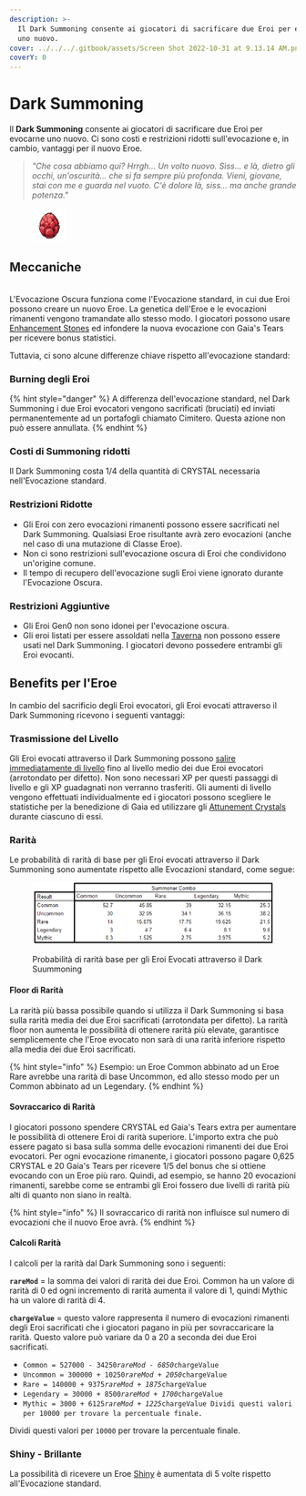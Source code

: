 ```yaml
---
description: >-
  Il Dark Summoning consente ai giocatori di sacrificare due Eroi per evocarne
  uno nuovo.
cover: ../../../.gitbook/assets/Screen Shot 2022-10-31 at 9.13.14 AM.png
coverY: 0
---
```


# Dark Summoning

Il **Dark Summoning** consente ai giocatori di sacrificare due Eroi per evocarne uno nuovo. Ci sono costi e restrizioni ridotti sull'evocazione e, in cambio, vantaggi per il nuovo Eroe.

> _"Che cosa abbiamo qui? Hrrgh... Un volto nuovo. Sìss... e là, dietro gli occhi, un'oscurità... che si fa sempre più profonda. Vieni, giovane, stai con me e guarda nel vuoto. C'è dolore là, siss... ma anche grande potenza."_

<figure><img src="../../../.gitbook/assets/dark-crystal.gif" alt=""><figcaption></figcaption></figure>

## Meccaniche

\
L'Evocazione Oscura funziona come l'Evocazione standard, in cui due Eroi possono creare un nuovo Eroe. La genetica dell'Eroe e le evocazioni rimanenti vengono tramandate allo stesso modo. I giocatori possono usare [Enhancement Stones](../../items/enhancement-stones.md) ed infondere la nuova evocazione con Gaia's Tears per ricevere bonus statistici.

Tuttavia, ci sono alcune differenze chiave rispetto all'evocazione standard:

### Burning degli Eroi

{% hint style="danger" %}
A differenza dell'evocazione standard, nel Dark Summoning i due Eroi evocatori vengono sacrificati (bruciati) ed inviati permanentemente ad un portafogli chiamato Cimitero. Questa azione non può essere annullata.
{% endhint %}

### Costi di Summoning ridotti

Il Dark Summoning costa 1/4 della quantità di CRYSTAL necessaria nell'Evocazione standard.

### Restrizioni Ridotte

* Gli Eroi con zero evocazioni rimanenti possono essere sacrificati nel Dark Summoning. Qualsiasi Eroe risultante avrà zero evocazioni (anche nel caso di una mutazione di Classe Eroe).
* Non ci sono restrizioni sull'evocazione oscura di Eroi che condividono un'origine comune.
* Il tempo di recupero dell'evocazione sugli Eroi viene ignorato durante l'Evocazione Oscura.

### Restrizioni Aggiuntive

* Gli Eroi Gen0 non sono idonei per l'evocazione oscura.
* Gli eroi listati per essere assoldati nella [Taverna](../../locations/tavern.md) non possono essere usati nel Dark Summoning. I giocatori devono possedere entrambi gli Eroi evocanti.

## Benefits per l'Eroe

In cambio del sacrificio degli Eroi evocatori, gli Eroi evocati attraverso il Dark Summoning ricevono i seguenti vantaggi:

### Trasmissione del Livello

Gli Eroi evocati attraverso il Dark Summoning possono [salire immediatamente di livello](../leveling.md) fino al livello medio dei due Eroi evocatori (arrotondato per difetto). Non sono necessari XP per questi passaggi di livello e gli XP guadagnati non verranno trasferiti. Gli aumenti di livello vengono effettuati individualmente ed i giocatori possono scegliere le statistiche per la benedizione di Gaia ed utilizzare gli [Attunement Crystals](../../items/attunement-crystal/) durante ciascuno di essi.

### Rarità

Le probabilità di rarità di base per gli Eroi evocati attraverso il Dark Summoning sono aumentate rispetto alle Evocazioni standard, come segue:

<figure><img src="../../../.gitbook/assets/image.png" alt=""><figcaption><p>Probabilità di rarità base per gli Eroi Evocati attraverso il Dark Suummoning</p></figcaption></figure>

#### Floor di Rarità

La rarità più bassa possibile quando si utilizza il Dark Summoning si basa sulla rarità media dei due Eroi sacrificati (arrotondata per difetto). La rarità floor non aumenta le possibilità di ottenere rarità più elevate, garantisce semplicemente che l'Eroe evocato non sarà di una rarità inferiore rispetto alla media dei due Eroi sacrificati.

{% hint style="info" %}
Esempio: un Eroe Common abbinato ad un Eroe Rare avrebbe una rarità di base Uncommon, ed allo stesso modo per un Common abbinato ad un Legendary.
{% endhint %}

#### Sovraccarico di Rarità

I giocatori possono spendere CRYSTAL ed Gaia's Tears extra per aumentare le possibilità di ottenere Eroi di rarità superiore. L'importo extra che può essere pagato si basa sulla somma delle evocazioni rimanenti dei due Eroi evocatori. Per ogni evocazione rimanente, i giocatori possono pagare 0,625 CRYSTAL e 20 Gaia's Tears per ricevere 1/5 del bonus che si ottiene evocando con un Eroe più raro. Quindi, ad esempio, se hanno 20 evocazioni rimanenti, sarebbe come se entrambi gli Eroi fossero due livelli di rarità più alti di quanto non siano in realtà.

{% hint style="info" %}
Il sovraccarico di rarità non influisce sul numero di evocazioni che il nuovo Eroe avrà.
{% endhint %}

#### Calcoli Rarità

I calcoli per la rarità dal Dark Summoning sono i seguenti:

**`rareMod`** = la somma dei valori di rarità dei due Eroi. Common ha un valore di rarità di 0 ed ogni incremento di rarità aumenta il valore di 1, quindi Mythic ha un valore di rarità di 4.&#x20;

**`chargeValue`** = questo valore rappresenta il numero di evocazioni rimanenti degli Eroi sacrificati che i giocatori pagano in più per sovraccaricare la rarità. Questo valore può variare da 0 a 20 a seconda dei due Eroi sacrificati.

* `Common = 527000 - 34250`_`rareMod - 6850`_`chargeValue`
* `Uncommon = 300000 + 10250`_`rareMod + 2050`_`chargeValue`
* `Rare = 140000 + 9375`_`rareMod + 1875`_`chargeValue`
* `Legendary = 30000 + 8500`_`rareMod + 1700`_`chargeValue`
* `Mythic = 3000 + 6125`_`rareMod + 1225`_`chargeValue Dividi questi valori per 10000 per trovare la percentuale finale.`

Dividi questi valori per `10000` per trovare la percentuale finale.

### Shiny - Brillante

La possibilità di ricevere un Eroe [Shiny](../rarity.md#shiny-brillante) è aumentata di 5 volte rispetto all'Evocazione standard.
